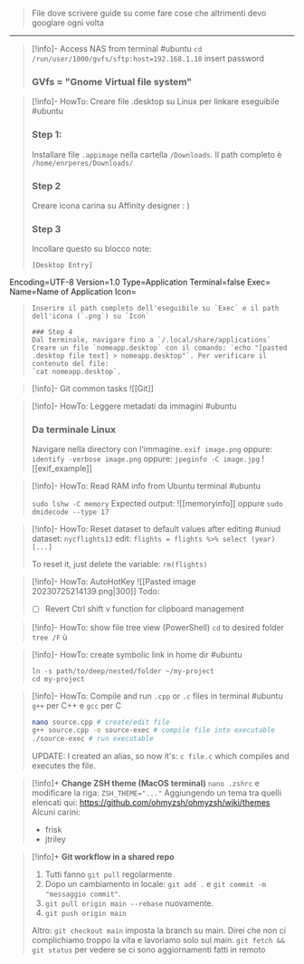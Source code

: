 > File dove scrivere guide su come fare cose che altrimenti devo googlare ogni volta

---

>[!info]- Access NAS from terminal #ubuntu 
> `cd /run/user/1000/gvfs/sftp:host=192.168.1.10`
> insert password 
> ### GVfs = "Gnome Virtual file system"

>[!info]-  HowTo: Creare file .desktop su Linux per linkare eseguibile #ubuntu 
> ### Step 1: 
> Installare file `.appimage` nella cartella `/Downloads`. Il path completo è `/home/enrperes/Downloads/`
> ### Step 2
> Creare icona carina su Affinity designer : ) 
> ### Step 3
> Incollare questo su blocco note: 
> ```
> [Desktop Entry]
Encoding=UTF-8
Version=1.0
Type=Application
Terminal=false
Exec=
Name=Name of Application
Icon=
> ```
> Inserire il path completo dell'eseguibile su `Exec` e il path dell'icona (`.png`) su `Icon`
>
> ### Step 4 
> Dal terminale, navigare fino a `/.local/share/applications`
> Creare un file `nomeapp.desktop` con il comando: `echo "[pasted .desktop file text] > nomeapp.desktop"`. Per verificare il contenuto del file: 
> `cat nomeapp.desktop`. 

>[!info]-  Git common tasks 
> ![[Git]]

>[!info]-  HowTo: Leggere metadati da immagini #ubuntu 
> ### Da terminale Linux
> Navigare nella directory con l'immagine. 
> `exif image.png`
> oppure: 
> `identify -verbose image.png`
> oppure: 
> `jpeginfo -C image.jpg`
> ![[exif_example]]

>[!info]-  HowTo: Read RAM info from Ubuntu terminal #ubuntu
>
> `sudo lshw -C memory`
> Expected output: 
> ![[memoryinfo]]
> oppure 
> `sudo dmidecode --type 17`

>[!info]-  HowTo: Reset dataset to default values after editing #uniud 
> dataset: `nycflights13`
> edit: `flights = flights %>% select (year) [...]`
> 
> To reset it, just delete the variable: `rm(flights)`

>[!info]-  HowTo: AutoHotKey
> ![[Pasted image 20230725214139.png|300]]
> Todo: 
> - [ ] Revert Ctrl shift v function for clipboard management

> [!info]- HowTo: show file tree view (PowerShell)
> `cd` to desired folder
> `tree /F` 
ù

> [!info]- HowTo: create symbolic link in home dir #ubuntu 
> ```
> ln -s path/to/deep/nested/folder ~/my-project
> cd my-project 
> ```

> [!info]- HowTo: Compile and run `.cpp` or `.c` files in terminal #ubuntu 
> `g++` per C++ e `gcc` per C
> ```bash
> nano source.cpp # create/edit file 
> g++ source.cpp -o source-exec # compile file into executable
> ./source-exec # run executable
> ```
> UPDATE: 
> I created an alias, so now it's: `c file.c` which compiles and executes the file.

> [!info]+  **Change ZSH theme (MacOS terminal)** 
 > `nano .zshrc` e modificare la riga: 
 > `ZSH_THEME="..."`
 > Aggiungendo un tema tra quelli elencati qui: https://github.com/ohmyzsh/ohmyzsh/wiki/themes
 > Alcuni carini: 
 > - frisk
 > - jtriley

> [!info]+  **Git workflow in a shared repo** 
 > 1. Tutti fanno `git pull` regolarmente
>  2. Dopo un cambiamento in locale: `git add .` e `git commit -m "messaggio commit"`. 
>  3. `git pull origin main --rebase` nuovamente. 
>  4. `git push origin main` 
>  
>  Altro:
>  `git checkout main` imposta la branch su main. Direi che non ci complichiamo troppo la vita e lavoriamo solo sul main. 
>  `git fetch && git status` per vedere se ci sono aggiornamenti fatti in remoto

